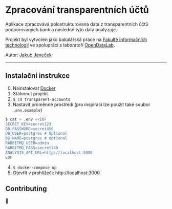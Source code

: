# Zpracování transparentních účtů

Aplikace zpracovává polostrukturovaná data z transparentních ůčtů podporovaných bank a následně tyto data analyzuje.

Projekt byl vytvořen jako bakalářská práce na [Fakultě informačních technologií](https://fit.cvut.cz/) ve spolupráci s laboratoří [OpenDataLab](https://opendatalab.cz/).

Autor: [Jakub Janeček](https://github.com/KasenX)

---

## Instalační instrukce

0. Nainstalovat [Docker](https://www.docker.com/)
1. Stáhnout projekt
2. `$ cd transparent-accounts`
3. Nastavit proměnné prostředí (pro inspiraci lze použít také soubor `.env.example`)

```bash
$ cat > .env <<EOF
SECRET_KEY=secret123
DB_PASSWORD=secret456
DB_USER=postgres # Optional
DB_NAME=postgres # Optional
RABBITMQ_USER=admin
RABBITMQ_PASS=secret789
ANALYSIS_API_URL=http://localhost:5000
EOF
```

4. `$ docker-compose up`
5. Otevřít v prohlížeči: http://localhost:3000

## Contributing

🚧
